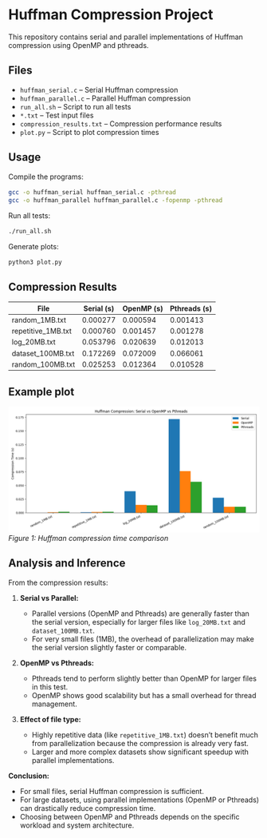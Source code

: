 # Huffman Compression Project

This repository contains serial and parallel implementations of Huffman compression using OpenMP and pthreads. 

## Files

- `huffman_serial.c` – Serial Huffman compression
- `huffman_parallel.c` – Parallel Huffman compression
- `run_all.sh` – Script to run all tests
- `*.txt` – Test input files
- `compression_results.txt` – Compression performance results
- `plot.py` – Script to plot compression times

## Usage

Compile the programs:

```bash
gcc -o huffman_serial huffman_serial.c -pthread
gcc -o huffman_parallel huffman_parallel.c -fopenmp -pthread
```

Run all tests:

```bash
./run_all.sh
```

Generate plots:

```
python3 plot.py
```

## Compression Results

| File | Serial (s) | OpenMP (s) | Pthreads (s) |
|------|------------|------------|--------------|
| random_1MB.txt     | 0.000277   | 0.000594   | 0.001413   |
| repetitive_1MB.txt | 0.000760   | 0.001457   | 0.001278   |
| log_20MB.txt       | 0.053796   | 0.020639   | 0.012013   |
| dataset_100MB.txt  | 0.172269   | 0.072009   | 0.066061   |
| random_100MB.txt   | 0.025253   | 0.012364   | 0.010528   |


## Example plot
![Compression Plot](compression_plot.png)  
*Figure 1: Huffman compression time comparison*

## Analysis and Inference

From the compression results:

1. **Serial vs Parallel:**  
   - Parallel versions (OpenMP and Pthreads) are generally faster than the serial version, especially for larger files like `log_20MB.txt` and `dataset_100MB.txt`.  
   - For very small files (1MB), the overhead of parallelization may make the serial version slightly faster or comparable.

2. **OpenMP vs Pthreads:**  
   - Pthreads tend to perform slightly better than OpenMP for larger files in this test.  
   - OpenMP shows good scalability but has a small overhead for thread management.

3. **Effect of file type:**  
   - Highly repetitive data (like `repetitive_1MB.txt`) doesn’t benefit much from parallelization because the compression is already very fast.  
   - Larger and more complex datasets show significant speedup with parallel implementations.

**Conclusion:**  
- For small files, serial Huffman compression is sufficient.  
- For large datasets, using parallel implementations (OpenMP or Pthreads) can drastically reduce compression time.  
- Choosing between OpenMP and Pthreads depends on the specific workload and system architecture.
